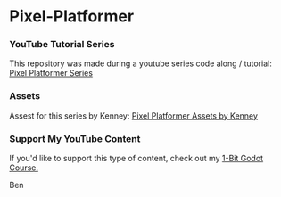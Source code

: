 # Pixel-Platformer

### YouTube Tutorial Series
This repository was made during a youtube series code along / tutorial: [Pixel Platformer Series](https://www.youtube.com/watch?v=f3WGFwCduY0&list=PL9FzW-m48fn16W1Sz5bhTd1ArQQv4f-Cm)

### Assets
Assest for this series by Kenney: [Pixel Platformer Assets by Kenney](https://kenney.nl/assets/pixel-platformer)

### Support My YouTube Content
If you'd like to support this type of content, check out my [1-Bit Godot Course.](https://www.heartgamedev.com/1-bit-godot-course-youtube)

Ben
